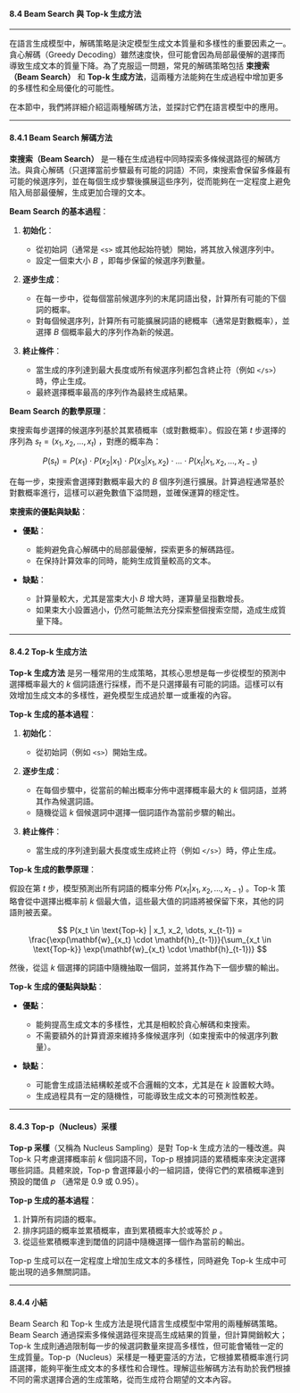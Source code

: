 #### **8.4 Beam Search 與 Top-k 生成方法**

---

在語言生成模型中，解碼策略是決定模型生成文本質量和多樣性的重要因素之一。貪心解碼（Greedy Decoding）雖然速度快，但可能會因為局部最優解的選擇而導致生成文本的質量下降。為了克服這一問題，常見的解碼策略包括 **束搜索（Beam Search）** 和 **Top-k 生成方法**，這兩種方法能夠在生成過程中增加更多的多樣性和全局優化的可能性。

在本節中，我們將詳細介紹這兩種解碼方法，並探討它們在語言模型中的應用。

---

#### **8.4.1 Beam Search 解碼方法**

**束搜索（Beam Search）** 是一種在生成過程中同時探索多條候選路徑的解碼方法。與貪心解碼（只選擇當前步驟最有可能的詞語）不同，束搜索會保留多條最有可能的候選序列，並在每個生成步驟後擴展這些序列，從而能夠在一定程度上避免陷入局部最優解，生成更加合理的文本。

**Beam Search 的基本過程**：

1. **初始化**：
   - 從初始詞（通常是 `<s>` 或其他起始符號）開始，將其放入候選序列中。
   - 設定一個束大小  $B$ ，即每步保留的候選序列數量。

2. **逐步生成**：
   - 在每一步中，從每個當前候選序列的末尾詞語出發，計算所有可能的下個詞的概率。
   - 對每個候選序列，計算所有可能擴展詞語的總概率（通常是對數概率），並選擇  $B$  個概率最大的序列作為新的候選。

3. **終止條件**：
   - 當生成的序列達到最大長度或所有候選序列都包含終止符（例如 `</s>`）時，停止生成。
   - 最終選擇概率最高的序列作為最終生成結果。

**Beam Search 的數學原理**：

束搜索每步選擇的候選序列基於其累積概率（或對數概率）。假設在第  $t$  步選擇的序列為  $s_t = (x_1, x_2, \dots, x_t)$ ，對應的概率為：


$$
P(s_t) = P(x_1) \cdot P(x_2 | x_1) \cdot P(x_3 | x_1, x_2) \cdot \dots \cdot P(x_t | x_1, x_2, \dots, x_{t-1})
$$


在每一步，束搜索會選擇對數概率最大的  $B$  個序列進行擴展。計算過程通常基於對數概率進行，這樣可以避免數值下溢問題，並確保運算的穩定性。

**束搜索的優點與缺點**：

- **優點**：
  - 能夠避免貪心解碼中的局部最優解，探索更多的解碼路徑。
  - 在保持計算效率的同時，能夠生成質量較高的文本。

- **缺點**：
  - 計算量較大，尤其是當束大小  $B$  增大時，運算量呈指數增長。
  - 如果束大小設置過小，仍然可能無法充分探索整個搜索空間，造成生成質量下降。

---

#### **8.4.2 Top-k 生成方法**

**Top-k 生成方法** 是另一種常用的生成策略，其核心思想是每一步從模型的預測中選擇概率最大的  $k$  個詞語進行採樣，而不是只選擇最有可能的詞語。這樣可以有效增加生成文本的多樣性，避免模型生成過於單一或重複的內容。

**Top-k 生成的基本過程**：

1. **初始化**：
   - 從初始詞（例如 `<s>`）開始生成。

2. **逐步生成**：
   - 在每個步驟中，從當前的輸出概率分佈中選擇概率最大的  $k$  個詞語，並將其作為候選詞語。
   - 隨機從這  $k$  個候選詞中選擇一個詞語作為當前步驟的輸出。
   
3. **終止條件**：
   - 當生成的序列達到最大長度或生成終止符（例如 `</s>`）時，停止生成。

**Top-k 生成的數學原理**：

假設在第  $t$  步，模型預測出所有詞語的概率分佈  $P(x_t | x_1, x_2, \dots, x_{t-1})$ 。Top-k 策略會從中選擇出概率前  $k$  個最大值，這些最大值的詞語將被保留下來，其他的詞語則被丟棄。


$$
P(x_t \in \text{Top-k} | x_1, x_2, \dots, x_{t-1}) = \frac{\exp(\mathbf{w}_{x_t} \cdot \mathbf{h}_{t-1})}{\sum_{x_t \in \text{Top-k}} \exp(\mathbf{w}_{x_t} \cdot \mathbf{h}_{t-1})}
$$


然後，從這  $k$  個選擇的詞語中隨機抽取一個詞，並將其作為下一個步驟的輸出。

**Top-k 生成的優點與缺點**：

- **優點**：
  - 能夠提高生成文本的多樣性，尤其是相較於貪心解碼和束搜索。
  - 不需要額外的計算資源來維持多條候選序列（如束搜索中的候選序列數量）。

- **缺點**：
  - 可能會生成語法結構較差或不合邏輯的文本，尤其是在  $k$  設置較大時。
  - 生成過程具有一定的隨機性，可能導致生成文本的可預測性較差。

---

#### **8.4.3 Top-p（Nucleus）采樣**

**Top-p 采樣**（又稱為 Nucleus Sampling）是對 Top-k 生成方法的一種改進。與 Top-k 只考慮選擇概率前  $k$  個詞語不同，Top-p 根據詞語的累積概率來決定選擇哪些詞語。具體來說，Top-p 會選擇最小的一組詞語，使得它們的累積概率達到預設的閾值  $p$ （通常是 0.9 或 0.95）。

**Top-p 生成的基本過程**：

1. 計算所有詞語的概率。
2. 排序詞語的概率並累積概率，直到累積概率大於或等於  $p$ 。
3. 從這些累積概率達到閾值的詞語中隨機選擇一個作為當前的輸出。

Top-p 生成可以在一定程度上增加生成文本的多樣性，同時避免 Top-k 生成中可能出現的過多無關詞語。

---

#### **8.4.4 小結**

Beam Search 和 Top-k 生成方法是現代語言生成模型中常用的兩種解碼策略。Beam Search 通過探索多條候選路徑來提高生成結果的質量，但計算開銷較大；Top-k 生成則通過限制每一步的候選詞數量來提高多樣性，但可能會犧牲一定的生成質量。Top-p（Nucleus）采樣是一種更靈活的方法，它根據累積概率進行詞語選擇，能夠平衡生成文本的多樣性和合理性。理解這些解碼方法有助於我們根據不同的需求選擇合適的生成策略，從而生成符合期望的文本內容。